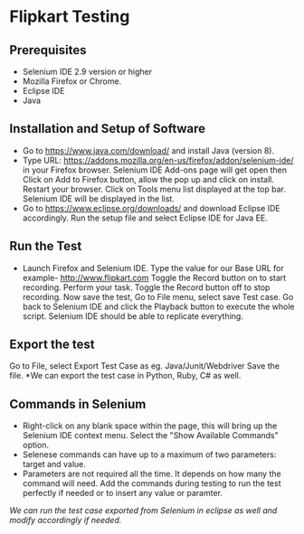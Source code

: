 # Flipkart Testing

## Prerequisites

* Selenium IDE 2.9 version or higher 
* Mozilla Firefox or Chrome.
* Eclipse IDE 
* Java

## Installation and Setup of Software
* Go to https://www.java.com/download/ and install Java (version 8).
* Type URL: https://addons.mozilla.org/en-us/firefox/addon/selenium-ide/ in your Firefox browser. 
  Selenium IDE Add-ons page will get open then Click on Add to Firefox button, allow the pop up and click on install.
  Restart your browser.
  Click on Tools menu list displayed at the top bar. Selenium IDE will be displayed in the list.
* Go to https://www.eclipse.org/downloads/ and download Eclipse IDE accordingly. Run the setup file and select Eclipse IDE for Java EE. 

## Run the Test
* Launch Firefox and Selenium IDE.
Type the value for our Base URL for example- http://www.flipkart.com
Toggle the Record button on to start recording. 
Perform your task.
Toggle the Record button off to stop recording.
Now save the test, Go to File menu, select save Test case.
Go back to Selenium IDE and click the Playback button to execute the whole script. Selenium IDE should be able to replicate everything.

## Export the test
 Go to File, select Export Test Case as eg. Java/Junit/Webdriver
 Save the file. 
*We can export the test case in Python, Ruby, C# as well.

## Commands in Selenium
 * Right-click on any blank space within the page, this will bring up the Selenium IDE context menu.
   Select the "Show Available Commands" option.
* Selenese commands can have up to a maximum of two parameters: target and value.
* Parameters are not required all the time. It depends on how many the command will need.
Add the commands during testing to run the test perfectly if needed or to insert any value or paramter. 

*We can run the test case exported from Selenium in eclipse as well and modify accordingly if needed.*

